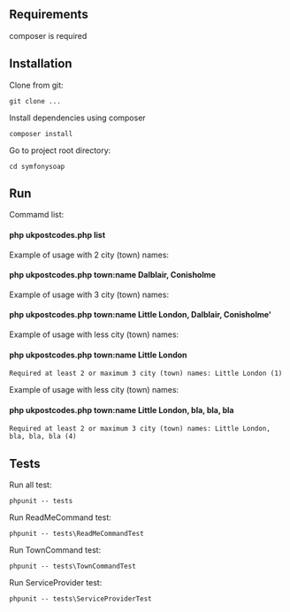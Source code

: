## Requirements

composer is required

## Installation

Clone from git: 

`git clone ...`

Install dependencies using composer

`composer install`

Go to project root directory:

`cd symfonysoap`

## Run

Commamd list:
#### php ukpostcodes.php list

Example of usage with 2 city (town) names:
#### php ukpostcodes.php town:name Dalblair, Conisholme

Example of usage with 3 city (town) names:
#### php ukpostcodes.php town:name Little London, Dalblair, Conisholme'

Example of usage with less city (town) names:
#### php ukpostcodes.php town:name Little London

`Required at least 2 or maximum 3 city (town) names: Little London (1)`

Example of usage with less city (town) names:
#### php ukpostcodes.php town:name Little London, bla, bla, bla

`Required at least 2 or maximum 3 city (town) names: Little London, bla, bla, bla (4)`


## Tests

Run all test:

`phpunit -- tests`

Run ReadMeCommand test:

`phpunit -- tests\ReadMeCommandTest`

Run TownCommand test:

`phpunit -- tests\TownCommandTest`

Run ServiceProvider test:

`phpunit -- tests\ServiceProviderTest`


